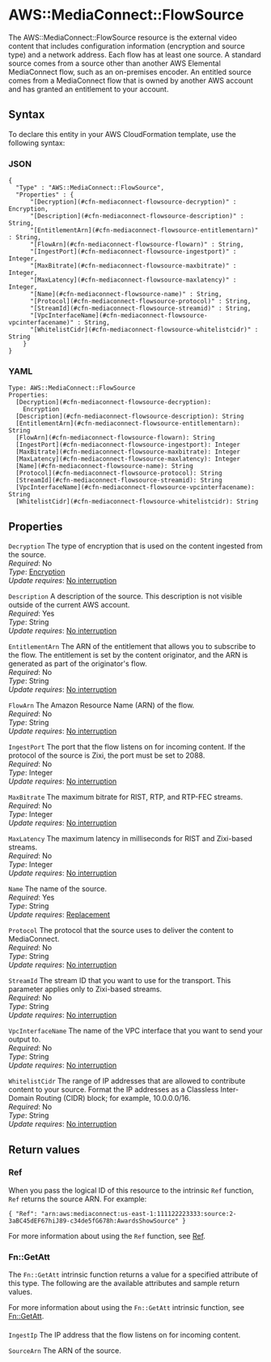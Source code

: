 # AWS::MediaConnect::FlowSource<a name="aws-resource-mediaconnect-flowsource"></a>

The AWS::MediaConnect::FlowSource resource is the external video content that includes configuration information \(encryption and source type\) and a network address\. Each flow has at least one source\. A standard source comes from a source other than another AWS Elemental MediaConnect flow, such as an on\-premises encoder\. An entitled source comes from a MediaConnect flow that is owned by another AWS account and has granted an entitlement to your account\.

## Syntax<a name="aws-resource-mediaconnect-flowsource-syntax"></a>

To declare this entity in your AWS CloudFormation template, use the following syntax:

### JSON<a name="aws-resource-mediaconnect-flowsource-syntax.json"></a>

```
{
  "Type" : "AWS::MediaConnect::FlowSource",
  "Properties" : {
      "[Decryption](#cfn-mediaconnect-flowsource-decryption)" : Encryption,
      "[Description](#cfn-mediaconnect-flowsource-description)" : String,
      "[EntitlementArn](#cfn-mediaconnect-flowsource-entitlementarn)" : String,
      "[FlowArn](#cfn-mediaconnect-flowsource-flowarn)" : String,
      "[IngestPort](#cfn-mediaconnect-flowsource-ingestport)" : Integer,
      "[MaxBitrate](#cfn-mediaconnect-flowsource-maxbitrate)" : Integer,
      "[MaxLatency](#cfn-mediaconnect-flowsource-maxlatency)" : Integer,
      "[Name](#cfn-mediaconnect-flowsource-name)" : String,
      "[Protocol](#cfn-mediaconnect-flowsource-protocol)" : String,
      "[StreamId](#cfn-mediaconnect-flowsource-streamid)" : String,
      "[VpcInterfaceName](#cfn-mediaconnect-flowsource-vpcinterfacename)" : String,
      "[WhitelistCidr](#cfn-mediaconnect-flowsource-whitelistcidr)" : String
    }
}
```

### YAML<a name="aws-resource-mediaconnect-flowsource-syntax.yaml"></a>

```
Type: AWS::MediaConnect::FlowSource
Properties: 
  [Decryption](#cfn-mediaconnect-flowsource-decryption): 
    Encryption
  [Description](#cfn-mediaconnect-flowsource-description): String
  [EntitlementArn](#cfn-mediaconnect-flowsource-entitlementarn): String
  [FlowArn](#cfn-mediaconnect-flowsource-flowarn): String
  [IngestPort](#cfn-mediaconnect-flowsource-ingestport): Integer
  [MaxBitrate](#cfn-mediaconnect-flowsource-maxbitrate): Integer
  [MaxLatency](#cfn-mediaconnect-flowsource-maxlatency): Integer
  [Name](#cfn-mediaconnect-flowsource-name): String
  [Protocol](#cfn-mediaconnect-flowsource-protocol): String
  [StreamId](#cfn-mediaconnect-flowsource-streamid): String
  [VpcInterfaceName](#cfn-mediaconnect-flowsource-vpcinterfacename): String
  [WhitelistCidr](#cfn-mediaconnect-flowsource-whitelistcidr): String
```

## Properties<a name="aws-resource-mediaconnect-flowsource-properties"></a>

`Decryption`  <a name="cfn-mediaconnect-flowsource-decryption"></a>
The type of encryption that is used on the content ingested from the source\.  
*Required*: No  
*Type*: [Encryption](aws-properties-mediaconnect-flowsource-encryption.md)  
*Update requires*: [No interruption](https://docs.aws.amazon.com/AWSCloudFormation/latest/UserGuide/using-cfn-updating-stacks-update-behaviors.html#update-no-interrupt)

`Description`  <a name="cfn-mediaconnect-flowsource-description"></a>
A description of the source\. This description is not visible outside of the current AWS account\.  
*Required*: Yes  
*Type*: String  
*Update requires*: [No interruption](https://docs.aws.amazon.com/AWSCloudFormation/latest/UserGuide/using-cfn-updating-stacks-update-behaviors.html#update-no-interrupt)

`EntitlementArn`  <a name="cfn-mediaconnect-flowsource-entitlementarn"></a>
The ARN of the entitlement that allows you to subscribe to the flow\. The entitlement is set by the content originator, and the ARN is generated as part of the originator's flow\.  
*Required*: No  
*Type*: String  
*Update requires*: [No interruption](https://docs.aws.amazon.com/AWSCloudFormation/latest/UserGuide/using-cfn-updating-stacks-update-behaviors.html#update-no-interrupt)

`FlowArn`  <a name="cfn-mediaconnect-flowsource-flowarn"></a>
The Amazon Resource Name \(ARN\) of the flow\.  
*Required*: No  
*Type*: String  
*Update requires*: [No interruption](https://docs.aws.amazon.com/AWSCloudFormation/latest/UserGuide/using-cfn-updating-stacks-update-behaviors.html#update-no-interrupt)

`IngestPort`  <a name="cfn-mediaconnect-flowsource-ingestport"></a>
The port that the flow listens on for incoming content\. If the protocol of the source is Zixi, the port must be set to 2088\.  
*Required*: No  
*Type*: Integer  
*Update requires*: [No interruption](https://docs.aws.amazon.com/AWSCloudFormation/latest/UserGuide/using-cfn-updating-stacks-update-behaviors.html#update-no-interrupt)

`MaxBitrate`  <a name="cfn-mediaconnect-flowsource-maxbitrate"></a>
The maximum bitrate for RIST, RTP, and RTP\-FEC streams\.  
*Required*: No  
*Type*: Integer  
*Update requires*: [No interruption](https://docs.aws.amazon.com/AWSCloudFormation/latest/UserGuide/using-cfn-updating-stacks-update-behaviors.html#update-no-interrupt)

`MaxLatency`  <a name="cfn-mediaconnect-flowsource-maxlatency"></a>
The maximum latency in milliseconds for RIST and Zixi\-based streams\.  
*Required*: No  
*Type*: Integer  
*Update requires*: [No interruption](https://docs.aws.amazon.com/AWSCloudFormation/latest/UserGuide/using-cfn-updating-stacks-update-behaviors.html#update-no-interrupt)

`Name`  <a name="cfn-mediaconnect-flowsource-name"></a>
The name of the source\.  
*Required*: Yes  
*Type*: String  
*Update requires*: [Replacement](https://docs.aws.amazon.com/AWSCloudFormation/latest/UserGuide/using-cfn-updating-stacks-update-behaviors.html#update-replacement)

`Protocol`  <a name="cfn-mediaconnect-flowsource-protocol"></a>
The protocol that the source uses to deliver the content to MediaConnect\.  
*Required*: No  
*Type*: String  
*Update requires*: [No interruption](https://docs.aws.amazon.com/AWSCloudFormation/latest/UserGuide/using-cfn-updating-stacks-update-behaviors.html#update-no-interrupt)

`StreamId`  <a name="cfn-mediaconnect-flowsource-streamid"></a>
The stream ID that you want to use for the transport\. This parameter applies only to Zixi\-based streams\.  
*Required*: No  
*Type*: String  
*Update requires*: [No interruption](https://docs.aws.amazon.com/AWSCloudFormation/latest/UserGuide/using-cfn-updating-stacks-update-behaviors.html#update-no-interrupt)

`VpcInterfaceName`  <a name="cfn-mediaconnect-flowsource-vpcinterfacename"></a>
The name of the VPC interface that you want to send your output to\.  
*Required*: No  
*Type*: String  
*Update requires*: [No interruption](https://docs.aws.amazon.com/AWSCloudFormation/latest/UserGuide/using-cfn-updating-stacks-update-behaviors.html#update-no-interrupt)

`WhitelistCidr`  <a name="cfn-mediaconnect-flowsource-whitelistcidr"></a>
The range of IP addresses that are allowed to contribute content to your source\. Format the IP addresses as a Classless Inter\-Domain Routing \(CIDR\) block; for example, 10\.0\.0\.0/16\.  
*Required*: No  
*Type*: String  
*Update requires*: [No interruption](https://docs.aws.amazon.com/AWSCloudFormation/latest/UserGuide/using-cfn-updating-stacks-update-behaviors.html#update-no-interrupt)

## Return values<a name="aws-resource-mediaconnect-flowsource-return-values"></a>

### Ref<a name="aws-resource-mediaconnect-flowsource-return-values-ref"></a>

When you pass the logical ID of this resource to the intrinsic `Ref` function, `Ref` returns the source ARN\. For example:

`{ "Ref": "arn:aws:mediaconnect:us-east-1:111122223333:source:2-3aBC45dEF67hiJ89-c34de5fG678h:AwardsShowSource" }`

For more information about using the `Ref` function, see [Ref](https://docs.aws.amazon.com/AWSCloudFormation/latest/UserGuide/intrinsic-function-reference-ref.html)\.

### Fn::GetAtt<a name="aws-resource-mediaconnect-flowsource-return-values-fn--getatt"></a>

The `Fn::GetAtt` intrinsic function returns a value for a specified attribute of this type\. The following are the available attributes and sample return values\.

For more information about using the `Fn::GetAtt` intrinsic function, see [Fn::GetAtt](https://docs.aws.amazon.com/AWSCloudFormation/latest/UserGuide/intrinsic-function-reference-getatt.html)\.

#### <a name="aws-resource-mediaconnect-flowsource-return-values-fn--getatt-fn--getatt"></a>

`IngestIp`  <a name="IngestIp-fn::getatt"></a>
The IP address that the flow listens on for incoming content\.

`SourceArn`  <a name="SourceArn-fn::getatt"></a>
The ARN of the source\.